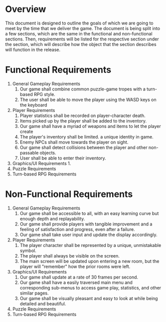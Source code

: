 # Overview

This document is designed to outline the goals of which we are going to meet by the time that we deliver the game. The document is being split into a few sections, which are the same in the functional and non-functional sections. Then, requirements will be listed for the respective section under the section, which will describe how the object that the section describes will function in the release.

# Functional Requirements

1. General Gameplay Requirements
   1. Our game shall combine common puzzle-game tropes with a turn-based RPG style.
   2. The user shall be able to move the player using the WASD keys on the keyboard
2. Player Requirements
   1. Player statistics shall be recorded on player-character death.
   2. Items picked up by the player shall be added to the inventory.
   3. Our game shall have a myriad of weapons and items to let the player create
   4. The player's inventory shall be limited. a unique identity in game.
   5. Enemy NPCs shall move towards the player on sight.
   6. Our game shall detect collisions between the player and other non-passable objects.
   7. User shall be able to enter their inventory.
3. Graphics/UI Requirements
   1. 
4. Puzzle Requirements
5. Turn-based RPG Requirements

# Non-Functional Requirements

1. General Gameplay Requirements
   1. Our game shall be accessible to all, with an easy learning curve but enough depth and replayability.
   2. Our game shall provide players with tangible improvement and a feeling of satisfaction and progress, even after a failure.
   3. Our game shall take user input and update the display accordingly.
2. Player Requirements
   1. The player character shall be represented by a unique, unmistakable symbol.
   2. The player shall always be visible on the screen.
   3. The main screen will be updated upon entering a new room, but the player will "remember" how the prior rooms were left.
3. Graphics/UI Requirements
   1. Our game shall update at a rate of 30 frames per second.
   2. Our game shall have a easily traversed main menu and corresponding sub-menus to access game play, statistics, and other similar pages.
   3. Our game shall be visually pleasant and easy to look at while being detailed and beautiful.
4. Puzzle Requirements
5. Turn-based RPG Requirements